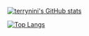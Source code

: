 [![terrynini's GitHub stats](https://github-readme-stats.vercel.app/api?username=terrynini&show_icons=true&theme=tokyonight)](https://github.com/anuraghazra/github-readme-stats)

[![Top Langs](https://github-readme-stats.vercel.app/api/top-langs/?username=terrynini&theme=tokyonight)](https://github.com/anuraghazra/github-readme-stats)
